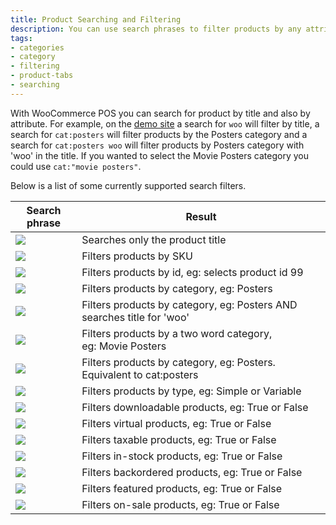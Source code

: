 ```yaml
---
title: Product Searching and Filtering
description: You can use search phrases to filter products by any attribute such as id, category and type.
tags: 
- categories
- category
- filtering
- product-tabs
- searching
---
```


With WooCommerce POS you can search for product by title and also by attribute. For example, on the [demo site](http://demo.wcpos.com/pos/) a search for `woo` will filter by title, a search for `cat:posters` will filter products by the Posters category and a search for `cat:posters woo` will filter products by Posters category with 'woo' in the title. If you wanted to select the Movie Posters category you could use `cat:"movie posters"`. 

Below is a list of some currently supported search filters.



| Search phrase | Result |
| - | - |
| ![](https://wcpos.com/wp-content/uploads/2014/08/free-text-e1409502417821.png) | Searches only the product title |
| ![](https://wcpos.com/wp-content/uploads/2014/08/sku-filter-e1410938118873.png) | Filters products by SKU |
| ![](https://wcpos.com/wp-content/uploads/2014/08/id-search-e1409502457358.png) | Filters products by id, eg: selects product id 99 |
| ![](https://wcpos.com/wp-content/uploads/2014/08/cat-search-e1409502508278.png) | Filters products by category, eg: Posters |
| ![](https://wcpos.com/wp-content/uploads/2014/08/title-and-cat-search-e1409502540535.png) | Filters products by category, eg: Posters AND searches title for 'woo' |
| ![](https://wcpos.com/wp-content/uploads/2014/08/two-word-category-search-e1409502574502.png) | Filters products by a two word category, eg: Movie Posters |
| ![](https://wcpos.com/wp-content/uploads/2014/08/category-search-e1409502610687.png) | Filters products by category, eg: Posters. Equivalent to cat:posters |
| ![](https://wcpos.com/wp-content/uploads/2014/08/type-search-e1409502851612.png) | Filters products by type, eg: Simple or Variable |
| ![](https://wcpos.com/wp-content/uploads/2014/08/downloadable-search-e1409502879164.png) | Filters downloadable products, eg: True or False |
| ![](https://wcpos.com/wp-content/uploads/2014/08/virtual-search-e1409502927583.png) | Filters virtual products, eg: True or False |
| ![](https://wcpos.com/wp-content/uploads/2014/08/taxable-search-e1409503208546.png) | Filters taxable products, eg: True or False |
| ![](https://wcpos.com/wp-content/uploads/2014/08/in-stock-products-search-e1409503248198.png) | Filters in-stock products, eg: True or False |
| ![](https://wcpos.com/wp-content/uploads/2014/08/backordered-search-e1409503278121.png) | Filters backordered products, eg: True or False |
| ![](https://wcpos.com/wp-content/uploads/2014/08/featured-search-e1409503309290.png) | Filters featured products, eg: True or False |
| ![](https://wcpos.com/wp-content/uploads/2014/08/on-sale-products-e1409503335151.png) | Filters on-sale products, eg: True or False |